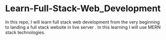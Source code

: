 # Learn-Full-Stack-Web_Development
 In this repo,  I will learn full stack web development from the very beginning to landing a full stack website  in live server . In this learning I will use MERN stack technologies.
